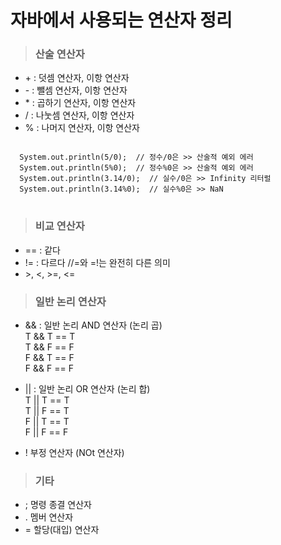 # 자바에서 사용되는 연산자 정리

> ### 산술 연산자
+ \+ : 덧셈 연산자, 이항 연산자   
+ \- : 뺄셈 연산자, 이항 연산자   
+ \* : 곱하기 연산자, 이항 연산자    
+ \/ : 나눗셈 연산자, 이항 연산자   
+ \% : 나머지 연산자, 이항 연산자   
<pre>
<code>
  System.out.println(5/0);  // 정수/0은 >> 산술적 예외 에러
  System.out.println(5%0);  // 정수%0은 >> 산술적 예외 에러
  System.out.println(3.14/0);  // 실수/0은 >> Infinity 리터럴
  System.out.println(3.14%0);  // 실수%0은 >> NaN
</code>
</pre>
> ### 비교 연산자
+ \== : 같다   
+ \!= : 다르다  //=와 =!는 완전히 다른 의미   
+ \>, <, >=, <=   

> ### 일반 논리 연산자
+ \&& : 일반 논리 AND 연산자 (논리 곱)   
T && T == T    
T && F == F    
F && T == F    
F && F == F   

+ \|| : 일반 논리 OR 연산자 (논리 합)   
T || T == T    
T || F == T    
F || T == T    
F || F == F   
+ \! 부정 연산자 (NOt 연산자)   
> ### 기타
+ ; 명령 종결 연산자   
+ . 멤버 연산자   
+ = 할당(대입) 연산자   

